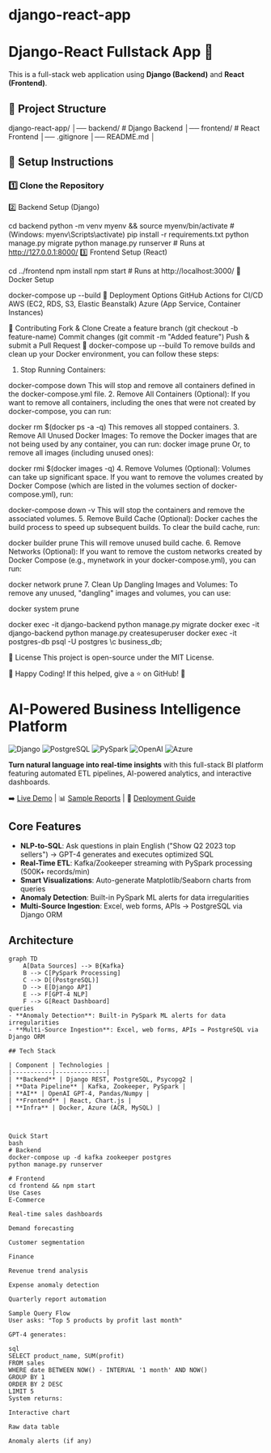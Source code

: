 # django-react-app

# Django-React Fullstack App 🚀

This is a full-stack web application using **Django (Backend)** and **React (Frontend)**.

## 📁 Project Structure
django-react-app/ │── backend/ # Django Backend │── frontend/ # React Frontend │── .gitignore │── README.md │


## 🚀 Setup Instructions

### 1️⃣ Clone the Repository

2️⃣ Backend Setup (Django)

cd backend
python -m venv myenv && source myenv/bin/activate  # (Windows: myenv\Scripts\activate)
pip install -r requirements.txt
python manage.py migrate
python manage.py runserver  # Runs at http://127.0.0.1:8000/
3️⃣ Frontend Setup (React)

cd ../frontend
npm install
npm start  # Runs at http://localhost:3000/
🐳 Docker Setup

docker-compose up --build
🚀 Deployment Options
GitHub Actions for CI/CD
AWS (EC2, RDS, S3, Elastic Beanstalk)
Azure (App Service, Container Instances)

🤝 Contributing
Fork & Clone
Create a feature branch (git checkout -b feature-name)
Commit changes (git commit -m "Added feature")
Push & submit a Pull Request 🚀
docker-compose up --build
To remove builds and clean up your Docker environment, you can follow these steps:
1. Stop Running Containers:

docker-compose down
This will stop and remove all containers defined in the docker-compose.yml file.
2. Remove All Containers (Optional):
If you want to remove all containers, including the ones that were not created by docker-compose, you can run:

docker rm $(docker ps -a -q)
This removes all stopped containers.
3. Remove All Unused Docker Images:
To remove the Docker images that are not being used by any container, you can run:
docker image prune
Or, to remove all images (including unused ones):

docker rmi $(docker images -q)
4. Remove Volumes (Optional):
Volumes can take up significant space. If you want to remove the volumes created by Docker Compose (which are listed in the volumes section of docker-compose.yml), run:

docker-compose down -v
This will stop the containers and remove the associated volumes.
5. Remove Build Cache (Optional):
Docker caches the build process to speed up subsequent builds. To clear the build cache, run:

docker builder prune
This will remove unused build cache.
6. Remove Networks (Optional):
If you want to remove the custom networks created by Docker Compose (e.g., mynetwork in your docker-compose.yml), you can run:

docker network prune
7. Clean Up Dangling Images and Volumes:
To remove any unused, "dangling" images and volumes, you can use:

docker system prune

docker exec -it django-backend python manage.py migrate
docker exec -it django-backend python manage.py createsuperuser
docker exec -it postgres-db psql -U postgres
\c business_db;

📜 License
This project is open-source under the MIT License.

🎉 Happy Coding! If this helped, give a ⭐ on GitHub! 🚀
# AI-Powered Business Intelligence Platform

![Django](https://img.shields.io/badge/Django-4.2-green)
![PostgreSQL](https://img.shields.io/badge/PostgreSQL-15-blue)
![PySpark](https://img.shields.io/badge/PySpark-3.3-orange)
![OpenAI](https://img.shields.io/badge/OpenAI-GPT4-purple)
![Azure](https://img.shields.io/badge/Azure-Docker/ACR-0089D6)

**Turn natural language into real-time insights** with this full-stack BI platform featuring automated ETL pipelines, AI-powered analytics, and interactive dashboards.

➡️ [Live Demo](#) | 📊 [Sample Reports](#) | 🚀 [Deployment Guide](#)

## Core Features

- **NLP-to-SQL**: Ask questions in plain English ("Show Q2 2023 top sellers") → GPT-4 generates and executes optimized SQL
- **Real-Time ETL**: Kafka/Zookeeper streaming with PySpark processing (500K+ records/min)
- **Smart Visualizations**: Auto-generate Matplotlib/Seaborn charts from queries
- **Anomaly Detection**: Built-in PySpark ML alerts for data irregularities
- **Multi-Source Ingestion**: Excel, web forms, APIs → PostgreSQL via Django ORM

## Architecture

```mermaid
graph TD
    A[Data Sources] --> B{Kafka}
    B --> C[PySpark Processing]
    C --> D[(PostgreSQL)]
    D --> E[Django API]
    E --> F[GPT-4 NLP]
    F --> G[React Dashboard]
queries
- **Anomaly Detection**: Built-in PySpark ML alerts for data irregularities
- **Multi-Source Ingestion**: Excel, web forms, APIs → PostgreSQL via Django ORM

## Tech Stack

| Component | Technologies |
|-----------|--------------|
| **Backend** | Django REST, PostgreSQL, Psycopg2 |
| **Data Pipeline** | Kafka, Zookeeper, PySpark |
| **AI** | OpenAI GPT-4, Pandas/Numpy |
| **Frontend** | React, Chart.js |
| **Infra** | Docker, Azure (ACR, MySQL) |



Quick Start
bash
# Backend
docker-compose up -d kafka zookeeper postgres
python manage.py runserver

# Frontend
cd frontend && npm start
Use Cases
E-Commerce

Real-time sales dashboards

Demand forecasting

Customer segmentation

Finance

Revenue trend analysis

Expense anomaly detection

Quarterly report automation

Sample Query Flow
User asks: "Top 5 products by profit last month"

GPT-4 generates:

sql
SELECT product_name, SUM(profit) 
FROM sales 
WHERE date BETWEEN NOW() - INTERVAL '1 month' AND NOW()
GROUP BY 1 
ORDER BY 2 DESC 
LIMIT 5
System returns:

Interactive chart

Raw data table

Anomaly alerts (if any)
